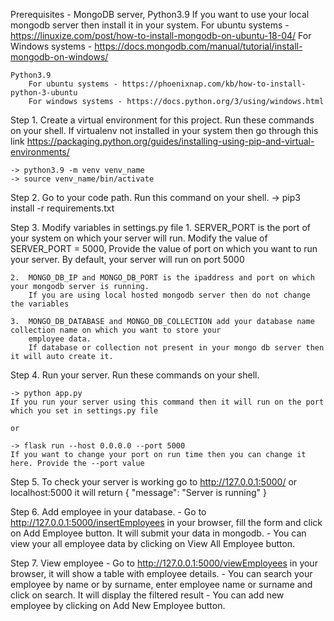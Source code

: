 Prerequisites - MongoDB server, Python3.9
    If you want to use your local mongodb server then install it in your system.
        For ubuntu systems - https://linuxize.com/post/how-to-install-mongodb-on-ubuntu-18-04/
        For Windows systems - https://docs.mongodb.com/manual/tutorial/install-mongodb-on-windows/
    
    Python3.9
        For ubuntu systems - https://phoenixnap.com/kb/how-to-install-python-3-ubuntu
        For windows systems - https://docs.python.org/3/using/windows.html


Step 1. Create a virtual environment for this project.
    Run these commands on your shell.
    If virtualenv not installed in your system then go through this link 
    https://packaging.python.org/guides/installing-using-pip-and-virtual-environments/

    -> python3.9 -m venv venv_name
    -> source venv_name/bin/activate

Step 2. Go to your code path.
    Run this command on your shell.
    -> pip3 install -r requirements.txt

Step 3. Modify variables in settings.py file
    1.  SERVER_PORT is the port of your system on which your server will run. Modify the value of SERVER_PORT = 5000, 
        Provide the value of port on which you want to run your server. 
        By default, your server will run on port 5000

    2.  MONGO_DB_IP and MONGO_DB_PORT is the ipaddress and port on which your mongodb server is running.
        If you are using local hosted mongodb server then do not change the variables

    3.  MONGO_DB_DATABASE and MONGO_DB_COLLECTION add your database name collection name on which you want to store your
        employee data.
        If database or collection not present in your mongo db server then it will auto create it.

Step 4. Run your server.
    Run these commands on your shell.

    -> python app.py
    If you run your server using this command then it will run on the port which you set in settings.py file

    or

    -> flask run --host 0.0.0.0 --port 5000
    If you want to change your port on run time then you can change it here. Provide the --port value

Step 5. To check your server is working go to http://127.0.0.1:5000/ or localhost:5000 it will return 
    {
        "message": "Server is running"
    }

Step 6. Add employee in your database.
    - Go to http://127.0.0.1:5000/insertEmployees in your browser, fill the form and click on Add Employee button. 
      It will submit your data in mongodb.
    - You can view your all employee data by clicking on View All Employee button.

Step 7. View employee
    - Go to http://127.0.0.1:5000/viewEmployees in your browser, it will show a table with employee details.
    - You can search your employee by name or by surname, enter employee name or surname and click on search. It will 
      display the filtered result
    - You can add new employee by clicking on Add New Employee button.
